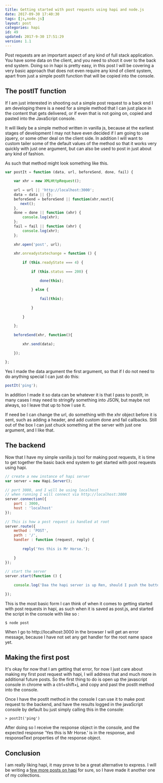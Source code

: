 ```yaml
---
title: Getting started with post requests using hapi and node.js
date: 2017-09-30 17:40:30
tags: [js,node.js]
layout: post
categories: hapi
id: 49
updated: 2017-9-30 17:51:29
version: 1.1
---
```


Post requests are an important aspect of any kind of full stack application. You have some data on the client, and you need to shoot it over to the back end system. Doing so in hapi is pretty easy, in this post I will be covering a very basic approach that does not even require any kind of client system, apart from just a simple postIt function that will be copied into the console.

<!-- more -->

## The postIT function

If I am just interested in shooting out a simple post request to a back end I am developing there is a need for a simple method that I can just place in the content that gets delivered, or if even that is not going on, copied and pasted into the JavaScript console.

It will likely be a simple method written in vanilla js, because at the earliest stages of development I may not have even decided if I am going to use jquery, or some other deal on the client side. In addition I will want to custom tailer some of the default values of the method so that it works very quickly with just one argument, but can also be used to post in just about any kind of fashion.

As such that method might look something like this.

```js
var postIt = function (data, url, beforeSend, done, fail) {
 
    var xhr = new XMLHttpRequest();
 
    url = url || 'http://localhost:3000';
    data = data || {};
    beforeSend = beforeSend || function(xhr,next){
       next();
    },
    done = done || function (xhr) {
        console.log(xhr);
    };
    fail = fail || function (xhr) {
        console.log(xhr);
    };
 
    xhr.open('post', url);
 
    xhr.onreadystatechange = function () {
 
        if (this.readyState === 4) {
 
            if (this.status === 200) {
 
                done(this);
 
            } else {
 
                fail(this);
 
            }
 
        }
 
    };
 
    beforeSend(xhr, function(){
 
        xhr.send(data);
 
    });
 
};
```

Yes I made the data argument the first argument, so that if I do not need to do anything special I can just do this:

```js
postIt('ping');
```

In addition I made it so data can be whatever it is that I pass to postIt, in many cases I may need to stringify something into JSON, but maybe not always, so I leave that up to how I use it.

If need be I can change the url, do something with the xhr object before it is sent, such as adding a header, and add custom done and fail callbacks. Still out of the box I can just chuck something at the server with just one argument, and I like that.

## The backend

Now that I have my simple vanilla js tool for making post requests, it is time to get together the basic back end system to get started with post requests using hapi.

```js
// create a new instance of hapi server
var server = new Hapi.Server();
 
// port 3000, and I will be using localhost
// when running I will connect via http://localhost:3000
server.connection({
    port : 3000,
    host : 'localhost'
});
 
// This is how a post request is handled at root
server.route({
    method : 'POST',
    path : '/',
    handler : function (request, reply) {
 
        reply('Yes this is Mr Horse.');
 
    }
});
 
// start the server
server.start(function () {
 
    console.log('Daa the hapi server is up Ren, should I push the button?: ');
 
});
```

This is the most basic form I can think of when it comes to getting started with post requests in hapi, as such when it is saved as post.js, and started the script in the console with like so :

```
$ node post
```

When I go to http://localhost:3000 in the browser I will get an error message, because I have not set any get handler for the root name space yet.

## Making the first post

It's okay for now that I am getting that error, for now I just care about making my first post request with hapi, I will address that and much more in additional future posts. So the first thing to do is open up the javascript console in chrome with a ctrl+shift+j, and copy and past the postIt method into the console.

Once I have the postIt method in the console I can use it to make post request to the backend, and have the results logged in the javaScript console by default bu just simply calling this in the console:

```
> postIt('ping')
```

After doing so I receive the response object in the console, and the expected response 'Yes this is Mr Horse.' is in the response, and responseText properties of the response object.

## Conclusion

I am really liking hapi, it may prove to be a great alternative to express. I will be writing a [few more posts on hapi](/categories/hapi/) for sure, so I have made it another one of my collections.